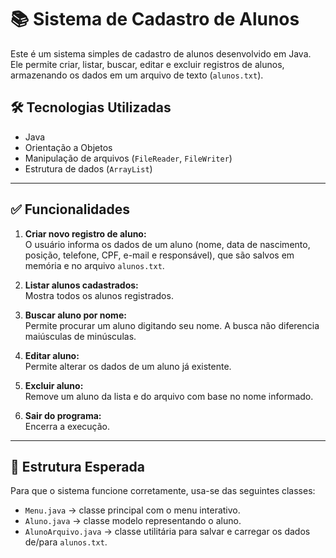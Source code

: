 # 📚 Sistema de Cadastro de Alunos

Este é um sistema simples de cadastro de alunos desenvolvido em Java. Ele permite criar, listar, buscar, editar e excluir registros de alunos, armazenando os dados em um arquivo de texto (`alunos.txt`).

## 🛠️ Tecnologias Utilizadas

- Java
- Orientação a Objetos
- Manipulação de arquivos (`FileReader`, `FileWriter`)
- Estrutura de dados (`ArrayList`)

---

## ✅ Funcionalidades

1. **Criar novo registro de aluno:**  
   O usuário informa os dados de um aluno (nome, data de nascimento, posição, telefone, CPF, e-mail e responsável), que são salvos em memória e no arquivo `alunos.txt`.

2. **Listar alunos cadastrados:**  
   Mostra todos os alunos registrados.

3. **Buscar aluno por nome:**  
   Permite procurar um aluno digitando seu nome. A busca não diferencia maiúsculas de minúsculas.

4. **Editar aluno:**  
   Permite alterar os dados de um aluno já existente.

5. **Excluir aluno:**  
   Remove um aluno da lista e do arquivo com base no nome informado.

6. **Sair do programa:**  
   Encerra a execução.

---

## 📂 Estrutura Esperada

Para que o sistema funcione corretamente, usa-se das seguintes classes:

- `Menu.java` → classe principal com o menu interativo.
- `Aluno.java` → classe modelo representando o aluno.
- `AlunoArquivo.java` → classe utilitária para salvar e carregar os dados de/para `alunos.txt`.
